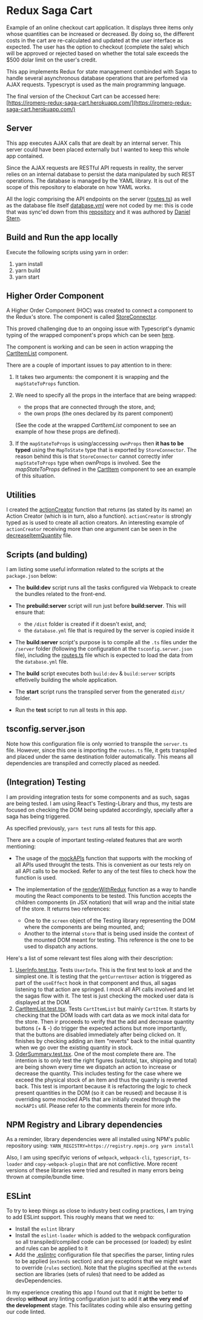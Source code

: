# Redux Saga Cart

Example of an online checkout cart application. It displays three items only whose quantities can be increased or decreased. By doing so, the different costs in the cart are re-calculated and updated at the user interface as expected. The user has the option to checkout (complete the sale) which will be approved or rejected based on whether the total sale exceeds the $500 dolar limit on the user's credit.

This app implements Redux for state management combinded with Sagas to handle several asynchronous database operations that are perfomed via AJAX requests. Typescrypt is used as the main programming language.

The final version of the Checkout Cart can be accessed here: [https://iromero-redux-saga-cart.herokuapp.com/](https://iromero-redux-saga-cart.herokuapp.com/)

## Server

This app executes AJAX calls that are dealt by an internal server. This server could have been placed externally but I wanted to keep this whole app contained.

Since the AJAX requests are RESTful API requests in reality, the server relies on an internal database to persist the data manipulated by such REST operations. The database is managed by the YAML library. It is out of the scope of this repository to elaborate on how YAML works.

All the logic comprising the API endpoints on the server ([routes.ts](./server/routes.ts)) as well as the database file itself [database.yml](./server/database.yml) were not coded by me: this is code that was sync'ed down from this [repository](https://github.com/danielstern/redux-saga-shopping-cart-server) and it was authored by [Daniel Stern](https://github.com/danielstern).

## Build and Run the app locally

Execute the following scripts using yarn in order:

1. yarn install
2. yarn build
3. yarn start

## Higher Order Component

A Higher Order Component (HOC) was created to connect a component to the Redux's store. The component is called [StoreConnector](./src/components/StoreConnector.tsx).

This proved challenging due to an ongoing issue with Typescript's dynamic typing of the wrapped component's props which can be seen [here](https://github.com/microsoft/TypeScript/issues/28884).

The component is working and can be seen in action wrapping the [CartItemList](./src/components/CartItemList.tsx) component.

There are a couple of important issues to pay attention to in there:

1. It takes two arguments: the component it is wrapping and the `mapStateToProps` function.
1. We need to specify all the props in the interface that are being wrapped:

   - the props that are connected through the store, and;
   - the own props (the ones declared by its parent component)

   (See the code at the wrapped _CartItemList_ component to see an example of how these props are defined).

1. If the `mapStateToProps` is using/accessing `ownProps` then **it has to be typed** using the `MapToState` type that is exported by `StoreConnector`. The reason behind this is that `StoreConnector` cannot correctly infer `mapStateToProps` type when ownProps is involved. See the _mapStateToProps_ defined in the [CartItem](./src/components/CartItem.tsx) component to see an example of this situation.

## Utilities

I created the [actionCreator](./src/utils/actionCreator.ts) function that returns (as stated by its name) an Action Creator (which is in turn, also a function). `actionCreator` is strongly typed as is used to create all action creators. An interesting example of `actionCreator` receiving more than one argument can be seen in the [decreaseItemQuantity](./src/actions/decreaseItemQuantity.ts) file.

## Scripts (and bulding)

I am listing some useful information related to the scripts at the `package.json` below:

- The **build:dev** script runs all the tasks configured via Webpack to create the bundles related to the front-end.
- The **prebuild:server** script will run just before **build:server**. This will ensure that:

  - the `/dist` folder is created if it doesn't exist, and;
  - the `database.yml` file that is required by the server is copied inside it

- The **build:server** script's purpose is to compile all the `.ts` files under the `/server` folder (following the configuration at the `tsconfig.server.json` file), including the [routes.ts](./server/routes.ts) file which is expected to load the data from the `database.yml` file.
- The **build** script executes both `build:dev` & `build:server` scripts effetivelly building the whole application.
- The **start** script runs the transpiled server from the generated `dist/` folder.
- Run the **test** script to run all tests in this app.

## tsconfig.server.json

Note how this configuration file is only worried to transpile the `server.ts` file. However, since this one is importing the `routes.ts` file, it gets transpiled and placed under the same destination folder automatically. This means all dependencies are transpiled and correctly placed as needed.

## (Integration) Testing

I am providing integration tests for some components and as such, sagas are being tested. I am using React's Testing-Library and thus, my tests are focused on checking the DOM being updated accordingly, specially after a saga has being triggered.

As specified previously, `yarn test` runs all tests for this app.

There are a couple of important testing-related features that are worth mentioning:

- The usage of the [mockAPIs](./src/testUtils/mockAPIs.ts) function that supports with the mocking of all APIs used throught the tests. This is convenient as our tests rely on all API calls to be mocked. Refer to any of the test files to check how the function is used.

- The implementation of the [renderWithRedux](./src/testUtils/renderWithRedux.tsx) function as a way to handle mouting the React components to be tested. This function accepts the children components (in JSX notation) that will wrap and the initial state of the store. It returns two references:
  - One to the `screen` object of the Testing library representing the DOM where the components are being mounted, and;
  - Another to the internal `store` that is being used inside the context of the mounted DOM meant for testing. This reference is the one to be used to dispatch any actions.

Here's a list of some relevant test files along with their description:

1. [UserInfo.test.tsx](./src/components/UserInfo.test.tsx). Tests `UserInfo`. This is the first test to look at and the simplest one. It is testing that the `getCurrentUser` action is triggered as part of the `useEffect` hook in that component and thus, all sagas listening to that action are springed. I mock all API calls involved and let the sagas flow with it. The test is just checking the mocked user data is displayed at the DOM.
1. [CartItemList.test.tsx](./src/components/CartItemList.test.tsx). Tests `CartItemList` but mainly `CartItem`. It starts by checking that the DOM loads with cart data as we mock inital data for the store. Then ir proceeds to verify that the add and decrease quantity buttons (+ & -) do trigger the expected actions but more importantly, that the buttons are disabled immediately after being clicked on. It finishes by checking adding an item "reverts" back to the initial quantity when we go over the existing quantity in stock.
1. [OderSummary.test.tsx](./src/components/OrderSummary.test.tsx). One of the most complete there are. The intention is to only test the right figures (subtotal, tax, shipping and total) are being shown every time we dispatch an action to increase or decrease the quantity. This includes testing for the case where we exceed the physical stock of an item and thus the quanity is reverted back. This test is important because it is refactoring the logic to check present quantities in the DOM (so it can be reused) and because it is overriding some mocked APIs that are initially created through the `mockAPIs` util. Please refer to the comments therein for more info.

## NPM Registry and Library dependencies

As a reminder, library dependencies were all installed using NPM's public repository using:
`YARN_REGISTRY=https://registry.npmjs.org yarn install`

Also, I am using specifyic verions of `webpack`, `webpack-cli`, `typescript`, `ts-loader` and `copy-webpack-plugin` that are not conflictive. More recent versions of these libraries were tried and resulted in many errors being thrown at compile/bundle time.

## ESLint

To try to keep things as close to industry best coding practices, I am trying to add ESLint support. This roughly means that we need to:

- Install the `eslint` library
- Install the `eslint-loader` which is added to the webpack configuration so all transpiled/compiled code can be processed (or loaded) by eslint and rules can be applied to it
- Add the [.eslintrc](./.eslintrc) configuration file that specifies the parser, linting rules to be applied (`extends` section) and any exceptions that we might want to override (`rules` section). Note that the plugins specified at the `extends` section are libraries (sets of rules) that need to be added as devDependencies.

In my experience creating this app I found out that it might be better to develop **without** any linting configuration just to add it **at the very end of the development** stage. This facilitates coding while also ensuring getting our code linted.
